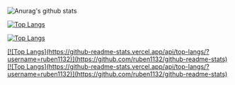 ![Anurag's github stats](https://github-readme-stats.vercel.app/api?username=ruben1132&hide_border=true&theme=github_dark&show_icons=true)

[![Top Langs](https://github-readme-stats.vercel.app/api/top-langs/?username=ruben1132)](https://github.com/ruben1132/github-readme-stats)


[![Top Langs](https://github-readme-stats.vercel.app/api/top-langs/?username=ruben1132)](https://github.com/ruben1132/github-readme-stats)


<a href="https://github.com/anuraghazra/github-readme-stats">
  [![Top Langs](https://github-readme-stats.vercel.app/api/top-langs/?username=ruben1132)](https://github.com/ruben1132/github-readme-stats)
</a>
<a href="https://github.com/anuraghazra/convoychat">
  [![Top Langs](https://github-readme-stats.vercel.app/api/top-langs/?username=ruben1132)](https://github.com/ruben1132/github-readme-stats)
</a>

<!--
**ruben1132/ruben1132** is a ✨ _special_ ✨ repository because its `README.md` (this file) appears on your GitHub profile.

Here are some ideas to get you started:

- 🔭 I’m currently working on ...
- 🌱 I’m currently learning ...
- 👯 I’m looking to collaborate on ...
- 🤔 I’m looking for help with ...
- 💬 Ask me about ...
- 📫 How to reach me: ...
- 😄 Pronouns: ...
- ⚡ Fun fact: ...
-->
